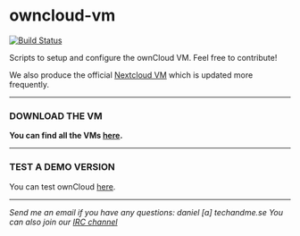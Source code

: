 # owncloud-vm

[![Build Status](https://travis-ci.org/techandme/owncloud-vm.svg?branch=master)](https://travis-ci.org/techandme/owncloud-vm)

Scripts to setup and configure the ownCloud VM. Feel free to contribute!

We also produce the official [Nextcloud VM](https://github.com/nextcloud/vm) which is updated more frequently.

----------------------------------------------------------------------------------------------------------------------------

### **DOWNLOAD THE VM**

**You can find all the VMs [here](https://www.techandme.se/pre-configured-owncloud-installaton/).**


----------------------------------------------------------------------------------------------------------------------------

### TEST A DEMO VERSION

You can test ownCloud [here](https://demo.owncloud.org/).

----------------------------------------------------------------------------------------------------------------------------
*Send me an email if you have any questions: daniel [a] techandme.se*
*You can also join our [IRC channel](https://irc.techandme.se/)*

